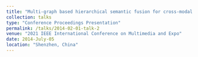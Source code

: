 ```yaml
---
title: "Multi-graph based hierarchical semantic fusion for cross-modal representation"
collection: talks
type: "Conference Proceedings Presentation"
permalink: /talks/2014-02-01-talk-2
venue: "2021 IEEE International Conference on Multimedia and Expo"
date: 2014-July-05
location: "Shenzhen, China"
---
```

